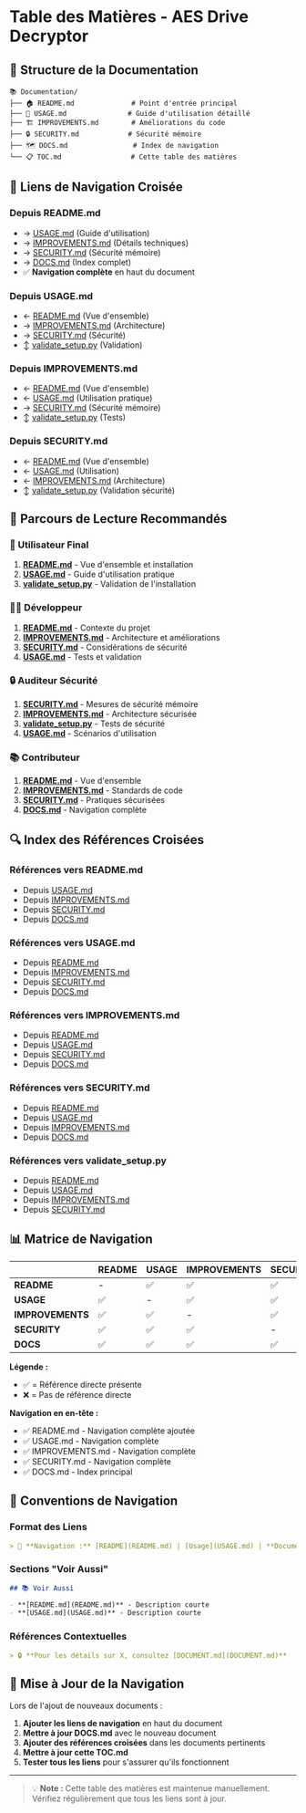 # Table des Matières - AES Drive Decryptor

## 📁 Structure de la Documentation

```
📚 Documentation/
├── 🏠 README.md              # Point d'entrée principal
├── 📖 USAGE.md               # Guide d'utilisation détaillé
├── 🏗️ IMPROVEMENTS.md        # Améliorations du code
├── 🔒 SECURITY.md            # Sécurité mémoire
├── 🗺️ DOCS.md                # Index de navigation
└── 📋 TOC.md                 # Cette table des matières
```

## 🔗 Liens de Navigation Croisée

### Depuis README.md
- → [USAGE.md](USAGE.md) (Guide d'utilisation)
- → [IMPROVEMENTS.md](IMPROVEMENTS.md) (Détails techniques)
- → [SECURITY.md](SECURITY.md) (Sécurité mémoire)
- → [DOCS.md](DOCS.md) (Index complet)
- ✅ **Navigation complète** en haut du document

### Depuis USAGE.md
- ← [README.md](README.md) (Vue d'ensemble)
- → [IMPROVEMENTS.md](IMPROVEMENTS.md) (Architecture)
- → [SECURITY.md](SECURITY.md) (Sécurité)
- ↕️ [validate_setup.py](validate_setup.py) (Validation)

### Depuis IMPROVEMENTS.md
- ← [README.md](README.md) (Vue d'ensemble)
- ← [USAGE.md](USAGE.md) (Utilisation pratique)
- → [SECURITY.md](SECURITY.md) (Sécurité mémoire)
- ↕️ [validate_setup.py](validate_setup.py) (Tests)

### Depuis SECURITY.md
- ← [README.md](README.md) (Vue d'ensemble)
- ← [USAGE.md](USAGE.md) (Utilisation)
- ← [IMPROVEMENTS.md](IMPROVEMENTS.md) (Architecture)
- ↕️ [validate_setup.py](validate_setup.py) (Validation sécurité)

## 🎯 Parcours de Lecture Recommandés

### 👤 Utilisateur Final
1. **[README.md](README.md)** - Vue d'ensemble et installation
2. **[USAGE.md](USAGE.md)** - Guide d'utilisation pratique
3. **[validate_setup.py](validate_setup.py)** - Validation de l'installation

### 👨‍💻 Développeur
1. **[README.md](README.md)** - Contexte du projet
2. **[IMPROVEMENTS.md](IMPROVEMENTS.md)** - Architecture et améliorations
3. **[SECURITY.md](SECURITY.md)** - Considérations de sécurité
4. **[USAGE.md](USAGE.md)** - Tests et validation

### 🔒 Auditeur Sécurité
1. **[SECURITY.md](SECURITY.md)** - Mesures de sécurité mémoire
2. **[IMPROVEMENTS.md](IMPROVEMENTS.md)** - Architecture sécurisée
3. **[validate_setup.py](validate_setup.py)** - Tests de sécurité
4. **[USAGE.md](USAGE.md)** - Scénarios d'utilisation

### 📚 Contributeur
1. **[README.md](README.md)** - Vue d'ensemble
2. **[IMPROVEMENTS.md](IMPROVEMENTS.md)** - Standards de code
3. **[SECURITY.md](SECURITY.md)** - Pratiques sécurisées
4. **[DOCS.md](DOCS.md)** - Navigation complète

## 🔍 Index des Références Croisées

### Références vers README.md
- Depuis [USAGE.md](USAGE.md#voir-aussi)
- Depuis [IMPROVEMENTS.md](IMPROVEMENTS.md#voir-aussi)
- Depuis [SECURITY.md](SECURITY.md#voir-aussi)
- Depuis [DOCS.md](DOCS.md#documents-principaux)

### Références vers USAGE.md
- Depuis [README.md](README.md#démarrage-rapide)
- Depuis [IMPROVEMENTS.md](IMPROVEMENTS.md#environnement-de-développement)
- Depuis [SECURITY.md](SECURITY.md#voir-aussi)
- Depuis [DOCS.md](DOCS.md#guide-dutilisation-détaillé)

### Références vers IMPROVEMENTS.md
- Depuis [README.md](README.md#développement)
- Depuis [USAGE.md](USAGE.md#dépannage)
- Depuis [SECURITY.md](SECURITY.md#gestion-sécurisée-de-la-mémoire)
- Depuis [DOCS.md](DOCS.md#améliorations-du-code)

### Références vers SECURITY.md
- Depuis [README.md](README.md#détails-techniques)
- Depuis [USAGE.md](USAGE.md#sécurité)
- Depuis [IMPROVEMENTS.md](IMPROVEMENTS.md#objectif)
- Depuis [DOCS.md](DOCS.md#sécurité-mémoire)

### Références vers validate_setup.py
- Depuis [README.md](README.md#installation)
- Depuis [USAGE.md](USAGE.md#dépannage)
- Depuis [IMPROVEMENTS.md](IMPROVEMENTS.md#environnement-de-développement)
- Depuis [SECURITY.md](SECURITY.md#voir-aussi)

## 📊 Matrice de Navigation

|                | README | USAGE | IMPROVEMENTS | SECURITY | DOCS | validate_setup |
|----------------|--------|-------|--------------|----------|------|----------------|
| **README**     | -      | ✅     | ✅            | ✅        | ✅    | ✅              |
| **USAGE**      | ✅      | -     | ✅            | ✅        | ❌    | ✅              |
| **IMPROVEMENTS** | ✅    | ✅     | -            | ✅        | ❌    | ✅              |
| **SECURITY**   | ✅      | ✅     | ✅            | -        | ❌    | ✅              |
| **DOCS**       | ✅      | ✅     | ✅            | ✅        | -    | ✅              |

**Légende :**
- ✅ = Référence directe présente
- ❌ = Pas de référence directe

**Navigation en en-tête :**
- ✅ README.md - Navigation complète ajoutée
- ✅ USAGE.md - Navigation complète
- ✅ IMPROVEMENTS.md - Navigation complète  
- ✅ SECURITY.md - Navigation complète
- ✅ DOCS.md - Index principal

## 🎨 Conventions de Navigation

### Format des Liens
```markdown
> 📖 **Navigation :** [README](README.md) | [Usage](USAGE.md) | **Document Actuel** | [Sécurité](SECURITY.md)
```

### Sections "Voir Aussi"
```markdown
## 📚 Voir Aussi

- **[README.md](README.md)** - Description courte
- **[USAGE.md](USAGE.md)** - Description courte
```

### Références Contextuelles
```markdown
> 🔒 **Pour les détails sur X, consultez [DOCUMENT.md](DOCUMENT.md)**
```

## 🚀 Mise à Jour de la Navigation

Lors de l'ajout de nouveaux documents :

1. **Ajouter les liens de navigation** en haut du document
2. **Mettre à jour DOCS.md** avec le nouveau document
3. **Ajouter des références croisées** dans les documents pertinents
4. **Mettre à jour cette TOC.md**
5. **Tester tous les liens** pour s'assurer qu'ils fonctionnent

---

> 💡 **Note :** Cette table des matières est maintenue manuellement. Vérifiez régulièrement que tous les liens sont à jour.